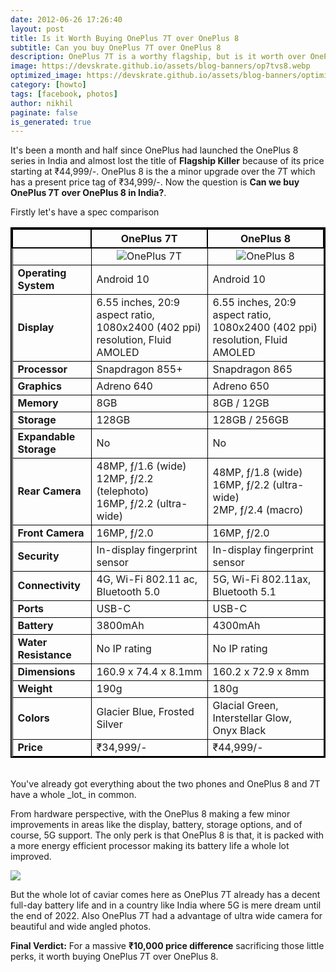 ```yaml
---
date: 2012-06-26 17:26:40
layout: post
title: Is it Worth Buying OnePlus 7T over OnePlus 8
subtitle: Can you buy OnePlus 7T over OnePlus 8
description: OnePlus 7T is a worthy flagship, but is it worth over OnePlus 8
image: https://devskrate.github.io/assets/blog-banners/op7tvs8.webp
optimized_image: https://devskrate.github.io/assets/blog-banners/optimized/op7t-vs-8.webp
category: [howto]
tags: [facebook, photos]
author: nikhil
paginate: false
is_generated: true
---
```


It's been a month and half since OnePlus had launched the OnePlus 8 series in India and almost lost the title of **Flagship Killer** because of its price starting at ₹44,999/-. OnePlus 8 is the a minor upgrade over the 7T which has a present price tag of ₹34,999/-. Now the question is **Can we buy OnePlus 7T over OnePlus 8 in India?**.

Firstly let's have a spec comparison

<style>
  table{
    border-collapse: collapse;
    border-spacing: 0;
    border:2px solid #000000;
}

th{
    border:2px solid #000000;
}

td{
    border:1px solid #000000;
}
</style>

|                        | OnePlus 7T                                                                                                                                | OnePlus 8                                                                                                                              |
| ---------------------- | ----------------------------------------------------------------------------------------------------------------------------------------- | -------------------------------------------------------------------------------------------------------------------------------------- |
|                        | <center><img src="https://devskrate.github.io/assets/images/oneplus/oneplus-7t-render.jpg" alt="OnePlus 7T" title="OnePlus 7T"/></center> | <center><img src="https://devskrate.github.io/assets/images/oneplus/oneplus-8-render.jpg" alt="OnePlus 8" title="OnePlus 8"/></center> |
| **Operating System**   | Android 10                                                                                                                                | Android 10                                                                                                                             |
| **Display**            | 6.55 inches, 20:9 aspect ratio, 1080x2400 (402 ppi) resolution, Fluid AMOLED                                                              | 6.55 inches, 20:9 aspect ratio, 1080x2400 (402 ppi) resolution, Fluid AMOLED                                                           |
| **Processor**          | Snapdragon 855+                                                                                                                           | Snapdragon 865                                                                                                                         |
| **Graphics**           | Adreno 640                                                                                                                                | Adreno 650                                                                                                                             |
| **Memory**             | 8GB                                                                                                                                       | 8GB / 12GB                                                                                                                             |
| **Storage**            | 128GB                                                                                                                                     | 128GB / 256GB                                                                                                                          |
| **Expandable Storage** | No                                                                                                                                        | No                                                                                                                                     |
| **Rear Camera**        | 48MP, ƒ/1.6 (wide)<br/>12MP, ƒ/2.2 (telephoto)<br/>16MP, ƒ/2.2 (ultra-wide)                                                               | 48MP, ƒ/1.8 (wide)<br/>16MP, ƒ/2.2 (ultra-wide)<br/>2MP, ƒ/2.4 (macro)                                                                 |
| **Front Camera**       | 16MP, ƒ/2.0                                                                                                                               | 16MP, ƒ/2.0                                                                                                                            |
| **Security**           | In-display fingerprint sensor                                                                                                             | In-display fingerprint sensor                                                                                                          |
| **Connectivity**       | 4G, Wi-Fi 802.11 ac, Bluetooth 5.0                                                                                                        | 5G, Wi-Fi 802.11ax, Bluetooth 5.1                                                                                                      |
| **Ports**              | USB-C                                                                                                                                     | USB-C                                                                                                                                  |
| **Battery**            | 3800mAh                                                                                                                                   | 4300mAh                                                                                                                                |
| **Water Resistance**   | No IP rating                                                                                                                              | No IP rating                                                                                                                           |
| **Dimensions**         | 160.9 x 74.4 x 8.1mm                                                                                                                      | 160.2 x 72.9 x 8mm                                                                                                                     |
| **Weight**             | 190g                                                                                                                                      | 180g                                                                                                                                   |
| **Colors**             | Glacier Blue, Frosted Silver                                                                                                              | Glacial Green, Interstellar Glow, Onyx Black                                                                                           |
| **Price**              | ₹34,999/-                                                                                                                                 | ₹44,999/-                                                                                                                              |

<br/>
You've already got everything about the two phones and OnePlus 8 and 7T have a whole _lot_ in common.

From hardware perspective, with the OnePlus 8 making a few minor improvements in areas like the display, battery, storage options, and of course, 5G support. The only perk is that OnePlus 8 is that, it is packed with a more energy efficient processor making its battery life a whole lot improved.

<img src="https://devskrate.github.io/assets/images/oneplus/cpu-performance.webp" />

But the whole lot of caviar comes here as OnePlus 7T already has a decent full-day battery life and in a country like India where 5G is mere dream until the end of 2022. Also OnePlus 7T had a advantage of ultra wide camera for beautiful and wide angled photos.

**Final Verdict:** For a massive **₹10,000 price difference** sacrificing those little perks, it worth buying OnePlus 7T over OnePlus 8.
